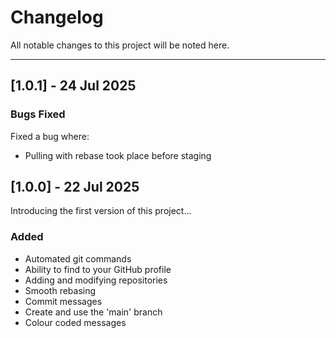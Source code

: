 # Changelog

All notable changes to this project will be noted here.

---

## [1.0.1] - 24 Jul 2025

### Bugs Fixed
Fixed a bug where:
- Pulling with rebase took place before staging

## [1.0.0] - 22 Jul 2025
Introducing the first version of this project...

### Added
- Automated git commands
- Ability to find to your GitHub profile
- Adding and modifying repositories
- Smooth rebasing
- Commit messages
- Create and use the 'main' branch
- Colour coded messages
